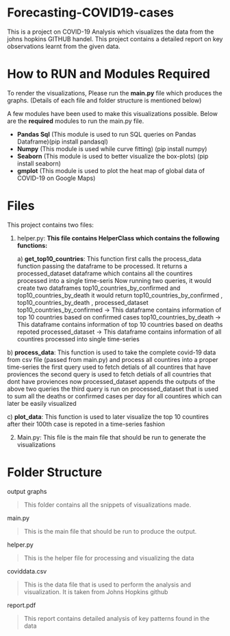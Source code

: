 # Forecasting-COVID19-cases

This is a project on COVID-19 Analysis which visualizes the data from the johns hopkins GITHUB handel. This project contains a detailed report on key observations learnt from the given data.


# How to RUN and Modules Required
To render the visualizations, Please run the **main.py** file which produces the graphs. (Details of each file and folder structure  is mentioned below)

A few modules have been used to make this visualizations possible. Below are the **required** modules to run the main.py file.

 - **Pandas Sql** (This module is used to run SQL queries on Pandas Dataframe)(pip install pandasql)
 - **Numpy** (This module is used while curve fitting) (pip install numpy)
 -  **Seaborn** (This module is used to better visualize the box-plots) (pip install seaborn)
 - **gmplot** (This module is used to plot the heat map of global data of COVID-19 on Google Maps)

# Files

This project contains two files:
1) helper.py:
	**This file contains HelperClass which contains the following functions:**
	
	a) **get_top10_countries**:
   This function first calls the process_data function passing the dataframe to be processed. It returns a processed_dataset dataframe which contains 
   all the countires processed into a single time-seris
   Now running two queries, it would create two dataframes top10_countries_by_confirmed and top10_countries_by_death
   it would return top10_countries_by_confirmed , top10_countries_by_death , processed_dataset
   top10_countries_by_confirmed -> This dataframe contains information of top 10 countries based on confirmed cases
   top10_countries_by_death -> This dataframe contains information of top 10 countries based on deaths repoted
   processed_dataset -> This dataframe contains information of all countires processed into single time-series

b) **process_data**:
   This function is used to take the complete covid-19 data from csv file (passed from main.py) and process all countires into a proper time-series
   the first query used to fetch detials of all countires that have proviences
   the second query is used to fetch detials of all countries that dont have proviences
   now processed_dataset appends the outputs of the above two queries
   the third query is run on processed_dataset that is used to sum all the deaths or confirmed cases per day for all countires which can later be easily visualized

c) **plot_data**:
   This function is used to later visualize the top 10 countires after their 100th case is repoted in a time-series fashion

2) Main.py:
	This file is the main file that should be run to generate the visualizations

# Folder Structure
output graphs

> This folder contains all the snippets of visualizations made.

main.py

> This is the main file that should be run to produce the output.

helper.py

> This is the helper file for processing and visualizing the data

coviddata.csv

> This is the data file that is used to perform the analysis and
> visualization. It is taken from Johns Hopkins github

report.pdf

> This report contains detailed analysis of key patterns found in the
> data



         
